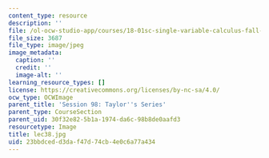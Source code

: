 ```yaml
---
content_type: resource
description: ''
file: /ol-ocw-studio-app/courses/18-01sc-single-variable-calculus-fall-2010/23bbdcedd3daf47d74cb4e0c6a77a434_lec38.jpg
file_size: 3687
file_type: image/jpeg
image_metadata:
  caption: ''
  credit: ''
  image-alt: ''
learning_resource_types: []
license: https://creativecommons.org/licenses/by-nc-sa/4.0/
ocw_type: OCWImage
parent_title: 'Session 98: Taylor''s Series'
parent_type: CourseSection
parent_uid: 30f32e82-5b1a-1974-da6c-98b8de0aafd3
resourcetype: Image
title: lec38.jpg
uid: 23bbdced-d3da-f47d-74cb-4e0c6a77a434
---
```

